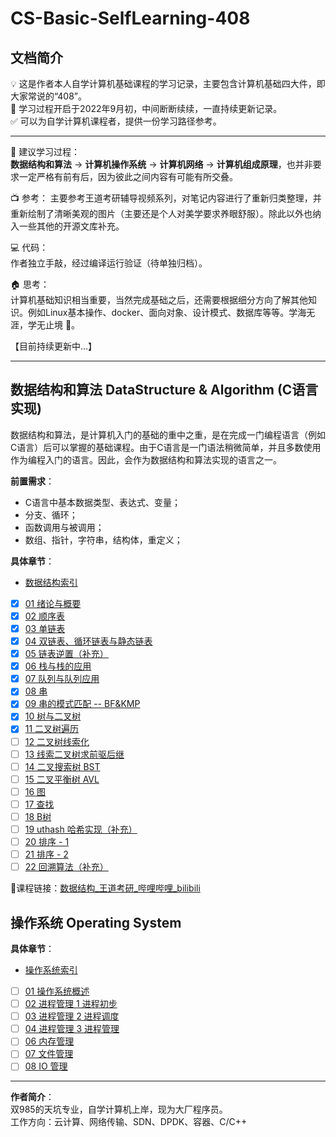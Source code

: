 # CS-Basic-SelfLearning-408

## 文档简介
💡 这是作者本人自学计算机基础课程的学习记录，主要包含计算机基础四大件，即大家常说的“408”。  
🚩 学习过程开启于2022年9月初，中间断断续续，一直持续更新记录。  
✅ 可以为自学计算机课程者，提供一份学习路径参考。

-------------------------------------------------------------------

🔑 建议学习过程：   
**数据结构和算法** -> **计算机操作系统** -> **计算机网络** -> **计算机组成原理**，也并非要求一定严格有前有后，因为彼此之间内容有可能有所交叠。

📺 参考： 
主要参考王道考研辅导视频系列，对笔记内容进行了重新归类整理，并重新绘制了清晰美观的图片（主要还是个人对美学要求养眼舒服）。除此以外也纳入一些其他的开源文库补充。  

💻 代码：  
作者独立手敲，经过编译运行验证（待单独归档）。 

🏠 思考：  
计算机基础知识相当重要，当然完成基础之后，还需要根据细分方向了解其他知识。例如Linux基本操作、docker、面向对象、设计模式、数据库等等。学海无涯，学无止境 🤣。

【目前持续更新中...】

-------------------------------------------------------------------

## 数据结构和算法 DataStructure & Algorithm (C语言实现) 

数据结构和算法，是计算机入门的基础的重中之重，是在完成一门编程语言（例如C语言）后可以掌握的基础课程。由于C语言是一门语法稍微简单，并且多数使用作为编程入门的语言。因此，会作为数据结构和算法实现的语言之一。

**前置需求**：
- C语言中基本数据类型、表达式、变量；
- 分支、循环；
- 函数调用与被调用；
- 数组、指针，字符串，结构体，重定义；
  
**具体章节**：
- [数据结构索引](【DSA】数据结构与算法（C语言版本）/数据结构索引.md)
- [x] [01 绪论与概要](【DSA】数据结构与算法（C语言版本）/01%20绪论与概要.md)
- [x] [02 顺序表](【DSA】数据结构与算法（C语言版本）/02%20顺序表.md)
- [x] [03 单链表](【DSA】数据结构与算法（C语言版本）/03%20单链表.md)
- [x] [04 双链表、循环链表与静态链表](【DSA】数据结构与算法（C语言版本）/04%20双链表、循环链表与静态链表.md)
- [x] [05 链表逆置（补充）](【DSA】数据结构与算法（C语言版本）/05%20链表逆置.md)
- [x] [06 栈与栈的应用](【DSA】数据结构与算法（C语言版本）/06%20栈与栈的应用.md)
- [x] [07 队列与队列应用](【DSA】数据结构与算法（C语言版本）/07%20队列与队列应用.md)
- [x] [08 串](【DSA】数据结构与算法（C语言版本）/08%20串.md)
- [x] [09 串的模式匹配 -- BF&KMP](【DSA】数据结构与算法（C语言版本）/09%20串的模式匹配%20--%20BF&KMP.md)
- [x] [10 树与二叉树](【DSA】数据结构与算法（C语言版本）/10%20树与二叉树.md)
- [x] [11 二叉树遍历](【DSA】数据结构与算法（C语言版本）/11%20二叉树遍历.md)
- [ ] [12 二叉树线索化](【DSA】数据结构与算法（C语言版本）/12%20二叉树线索化.md)
- [ ] [13 线索二叉树求前驱后继](【DSA】数据结构与算法（C语言版本）/13%20线索二叉树求前驱后继.md)
- [ ] [14 二叉搜索树 BST](【DSA】数据结构与算法（C语言版本）/14%20二叉搜索树%20BST.md)
- [ ] [15 二叉平衡树 AVL](【DSA】数据结构与算法（C语言版本）/15%20平衡二叉树%20AVL.md)
- [ ] [16 图](【DSA】数据结构与算法（C语言版本）/16%20图.md)
- [ ] [17 查找](【DSA】数据结构与算法（C语言版本）/17%20查找.md)
- [ ] [18 B树](【DSA】数据结构与算法（C语言版本）/18%20查找%20-%20B树.md)
- [ ] [19 uthash 哈希实现（补充）](【DSA】数据结构与算法（C语言版本）/19%20查找%20-%20uthash库的哈希实现.md)
- [ ] [20 排序 - 1](【DSA】数据结构与算法（C语言版本）/20%20排序-1.md)
- [ ] [21 排序 - 2](【DSA】数据结构与算法（C语言版本）/21%20排序-2.md)
- [ ] [22 回溯算法（补充）](【DSA】数据结构与算法（C语言版本）/22%20常用算法%20-%20回溯.md)

🔗课程链接：[数据结构_王道考研_哔哩哔哩_bilibili](https://www.bilibili.com/video/BV1b7411N798?p=2&vd_source=a7f0d42b9cbd9285a1aa3d740ec1b3af)

## 操作系统 Operating System

**具体章节**：
- [操作系统索引](【OS】操作系统/操作系统索引.md)
- [ ] [01 操作系统概述](【OS】操作系统/01%20操作系统概述.md)
- [ ] [02 进程管理 1 进程初步](【OS】操作系统/02%20进程管理%201%20进程初步.md)
- [ ] [03 进程管理 2 进程调度](【OS】操作系统/03%20进程管理%202%20进程调度.md)
- [ ] [04 进程管理 3 进程管理](【OS】操作系统/04%20进程管理%203%20进程管理.md)
- [ ] [06 内存管理](【OS】操作系统/06%20内存管理.md)
- [ ] [07 文件管理](【OS】操作系统/07%20文件管理.md)
- [ ] [08 IO 管理](【OS】操作系统/08%20IO%20管理.md)

-------------------------------------------------------------------


**作者简介**：  
双985的天坑专业，自学计算机上岸，现为大厂程序员。  
工作方向：云计算、网络传输、SDN、DPDK、容器、C/C++
